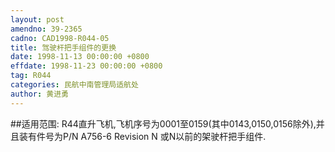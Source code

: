```yaml
---
layout: post
amendno: 39-2365
cadno: CAD1998-R044-05
title: 驾驶杆把手组件的更换
date: 1998-11-13 00:00:00 +0800
effdate: 1998-11-23 00:00:00 +0800
tag: R044
categories: 民航中南管理局适航处
author: 黄进勇
---
```


##适用范围:
R44直升飞机,飞机序号为0001至0159(其中0143,0150,0156除外),并且装有件号为P/N A756-6 Revision N 或N以前的架驶杆把手组件.

